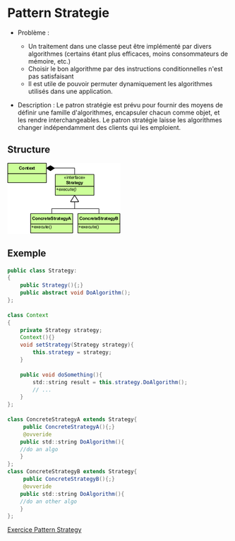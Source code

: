 # Pattern Strategie

* Problème :
  * Un traitement dans une classe peut être implémenté par divers algorithmes (certains étant plus efficaces, moins consommateurs de mémoire, etc.)
  * Choisir le bon algorithme par des instructions conditionnelles n'est pas satisfaisant
  * Il est utile de pouvoir permuter dynamiquement les algorithmes utilisés dans une application.

* Description :
Le patron stratégie est prévu pour fournir des moyens de définir une famille d'algorithmes, encapsuler chacun comme objet, et les rendre interchangeables. Le patron stratégie laisse les algorithmes changer
indépendamment des clients qui les emploient.

## Structure

![Pattern Strategy](./img/designPattern_strategy.png)

## Exemple

```java
public class Strategy:
{
	public Strategy(){;}
   	public abstract void DoAlgorithm();
};

class Context
{
    private Strategy strategy;
    Context(){}
    void setStrategy(Strategy strategy){
        this.strategy = strategy;
    }

    public void doSomething(){
        std::string result = this.strategy.DoAlgorithm();
        // ...
    }
};

class ConcreteStrategyA extends Strategy{
	 public ConcreteStrategyA(){;}
	 @ovveride
    public std::string DoAlgorithm(){
    //do an algo
    }
};
class ConcreteStrategyB extends Strategy{
	 public ConcreteStrategyB(){;}
	 @ovveride
    public std::string DoAlgorithm(){
    //do an other algo
    }
};
```

[Exercice Pattern Strategy](../Exercices/3.DesignPattern/strategy/README.md)
